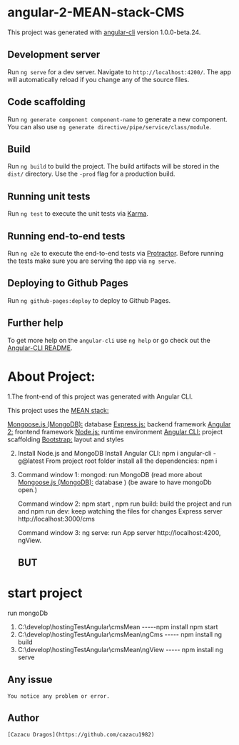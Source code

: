 # angular-2-MEAN-stack-CMS

This project was generated with [angular-cli](https://github.com/angular/angular-cli) version 1.0.0-beta.24.

## Development server
Run `ng serve` for a dev server. Navigate to `http://localhost:4200/`. The app will automatically reload if you change any of the source files.

## Code scaffolding

Run `ng generate component component-name` to generate a new component. You can also use `ng generate directive/pipe/service/class/module`.

## Build

Run `ng build` to build the project. The build artifacts will be stored in the `dist/` directory. Use the `-prod` flag for a production build.

## Running unit tests

Run `ng test` to execute the unit tests via [Karma](https://karma-runner.github.io).

## Running end-to-end tests

Run `ng e2e` to execute the end-to-end tests via [Protractor](http://www.protractortest.org/).
Before running the tests make sure you are serving the app via `ng serve`.

## Deploying to Github Pages

Run `ng github-pages:deploy` to deploy to Github Pages.

## Further help

To get more help on the `angular-cli` use `ng help` or go check out the [Angular-CLI README](https://github.com/angular/angular-cli/blob/master/README.md).

# About Project:

1.The front-end of this project was generated with Angular CLI.
  
  This project uses the [MEAN stack:](https://en.wikipedia.org/wiki/MEAN_(software_bundle)) 
  
  [Mongoose.js (MongoDB):](http://www.mongoosejs.com/) database
  [Express.js:](http://expressjs.com/) backend framework
  [Angular 2:](https://angular.io/) frontend framework
  [Node.js:](https://nodejs.org/) runtime environment
  [Angular CLI:](https://cli.angular.io/) project scaffolding
  [Bootstrap:](http://www.getbootstrap.com/) layout and styles
   
  2. Install Node.js and MongoDB
     Install Angular CLI: npm i angular-cli -g@latest
     From project root folder install all the dependencies: npm i 
  3. Command window 1: mongod: run MongoDB (read more about [Mongoose.js (MongoDB):](http://www.mongoosejs.com/) database ) 
  (be aware to have mongoDb open.)
     
     Command window 2: npm start , npm run build: build the project and run and npm run dev: keep watching the files for changes Express server http://localhost:3000/cms
     
     Command window 3: ng serve: run App server http://localhost:4200, ngView.
     
     ## BUT
  
  # start project
  
  run mongoDb
  
  1. C:\develop\hostingTestAngular\cmsMean -----npm install
   npm start
  2.  C:\develop\hostingTestAngular\cmsMean\ngCms ----- npm install
  ng build
  3. C:\develop\hostingTestAngular\cmsMean\ngView ----- npm install
  ng serve
  
  
  
  ## Any issue
    You notice any problem or error.
  ## Author
    [Cazacu Dragos](https://github.com/cazacu1982)
